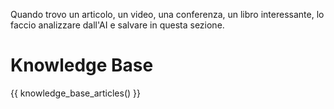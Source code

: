 Quando trovo un articolo, un video, una conferenza, un libro interessante, lo faccio analizzare dall'AI e salvare in questa sezione.

# Knowledge Base

{{ knowledge_base_articles() }}
